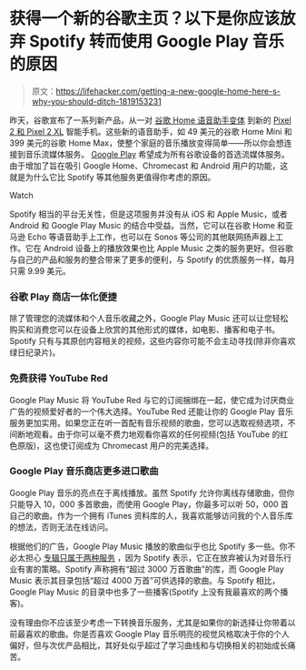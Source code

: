 # 获得一个新的谷歌主页？以下是你应该放弃 Spotify 转而使用 Google Play 音乐的原因

> 原文：<https://lifehacker.com/getting-a-new-google-home-here-s-why-you-should-ditch-1819153231>

昨天，谷歌宣布了一系列新产品，从一对 [谷歌 Home 语音助手变体](https://lifehacker.com/should-you-buy-a-new-google-home-speaker-1819148716) 到新的 [Pixel 2 和 Pixel 2 XL](https://lifehacker.com/how-does-google-s-pixel-2-stack-up-to-its-predecessor-1819148085) 智能手机。这些新的语音助手，如 49 美元的谷歌 Home Mini 和 399 美元的谷歌 Home Max，使整个家庭的音乐播放变得简单——所以你会想连接到音乐流媒体服务。 [Google Play](https://lifehacker.com/the-best-google-play-music-tips-and-tricks-you-may-not-1791559110) 希望成为所有谷歌设备的首选流媒体服务。由于增加了旨在吸引 Google Home、Chromecast 和 Android 用户的功能，这就是为什么它比 Spotify 等其他服务更值得你考虑的原因。

Watch

Spotify 相当的平台无关性，但是这项服务并没有从 iOS 和 Apple Music，或者 Android 和 Google Play Music 的结合中受益。当然，它可以在谷歌 Home 和亚马逊 Echo 等语音助手上工作，也可以在 Sonos 等公司的其他联网扬声器上工作。它在 Android 设备上的播放效果也比 Apple Music 之类的服务更好。但谷歌与自己的产品和服务的整合带来了更多的便利，与 Spotify 的优质服务一样，每月只需 9.99 美元。

### **谷歌 Play 商店一体化便捷**

除了管理您的流媒体和个人音乐收藏之外，Google Play Music 还可以让您轻松购买和消费您可以在设备上欣赏的其他形式的媒体，如电影、播客和电子书。Spotify 只有与其原创内容相关的视频，这些内容你可能不会主动寻找(除非你喜欢绿日纪录片)。

### **免费获得 YouTube Red**

Google Play Music 将 YouTube Red 与它的订阅捆绑在一起，使它成为讨厌商业广告的视频爱好者的一个伟大选择。YouTube Red 还能让你的 Google Play 音乐服务更加实用。如果您正在听一首配有音乐视频的歌曲，您可以选取视频选项，不间断地观看。由于你可以毫不费力地观看你喜欢的任何视频(包括 YouTube 的红色原版)，这也使订阅成为 Chromecast 用户的完美选择。

### **Google Play 音乐商店更多进口歌曲**

Google Play 音乐的亮点在于离线播放。虽然 Spotify 允许你离线存储歌曲，但你只能导入 10，000 多首歌曲，而使用 Google Play，你最多可以听 50，000 首自己的歌曲。作为一个拥有 iTunes 资料库的人，我喜欢能够访问我的个人音乐库的想法，否则无法在线访问。

根据他们的广告，Google Play Music 播放的歌曲似乎也比 Spotify 多一些。你不必太担心 [专辑只属于两种服务](http://variety.com/2017/biz/news/troy-carter-talks-royalties-streaming-more-in-qa-1202458272/) ，因为 Spotify 表示，它正在放弃被认为对音乐行业有害的策略。Spotify 声称拥有“超过 3000 万首歌曲”的库，而 Google Play Music 表示其目录包括“超过 4000 万首”可供选择的歌曲。与 Spotify 相比，Google Play Music 的目录中也多了一些播客(Spotify 上没有我最喜欢的两个播客)。

没有理由你不应该至少考虑一下转换音乐服务，尤其是如果你的新选择让你带着以前最喜欢的歌曲。你是否喜欢 Google Play 音乐明亮的视觉风格取决于你的个人偏好，但与次优产品相比，其好处似乎超过了学习曲线和与切换相关的初始成长痛苦。